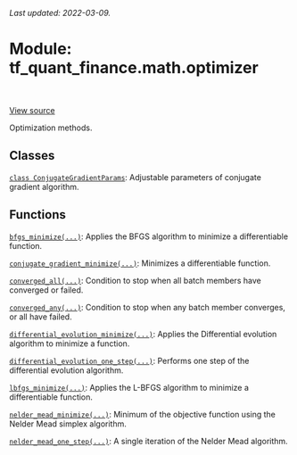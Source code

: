 <!--
This file is generated by a tool. Do not edit directly.
For open-source contributions the docs will be updated automatically.
-->

*Last updated: 2022-03-09.*

<div itemscope itemtype="http://developers.google.com/ReferenceObject">
<meta itemprop="name" content="tf_quant_finance.math.optimizer" />
<meta itemprop="path" content="Stable" />
</div>

# Module: tf_quant_finance.math.optimizer

<!-- Insert buttons and diff -->

<table class="tfo-notebook-buttons tfo-api" align="left">
</table>

<a target="_blank" href="https://github.com/google/tf-quant-finance/blob/master/tf_quant_finance/math/optimizer/__init__.py">View source</a>



Optimization methods.



## Classes

[`class ConjugateGradientParams`](../../tf_quant_finance/math/optimizer/ConjugateGradientParams.md): Adjustable parameters of conjugate gradient algorithm.

## Functions

[`bfgs_minimize(...)`](../../tf_quant_finance/math/optimizer/bfgs_minimize.md): Applies the BFGS algorithm to minimize a differentiable function.

[`conjugate_gradient_minimize(...)`](../../tf_quant_finance/math/optimizer/conjugate_gradient_minimize.md): Minimizes a differentiable function.

[`converged_all(...)`](../../tf_quant_finance/math/optimizer/converged_all.md): Condition to stop when all batch members have converged or failed.

[`converged_any(...)`](../../tf_quant_finance/math/optimizer/converged_any.md): Condition to stop when any batch member converges, or all have failed.

[`differential_evolution_minimize(...)`](../../tf_quant_finance/math/optimizer/differential_evolution_minimize.md): Applies the Differential evolution algorithm to minimize a function.

[`differential_evolution_one_step(...)`](../../tf_quant_finance/math/optimizer/differential_evolution_one_step.md): Performs one step of the differential evolution algorithm.

[`lbfgs_minimize(...)`](../../tf_quant_finance/math/optimizer/lbfgs_minimize.md): Applies the L-BFGS algorithm to minimize a differentiable function.

[`nelder_mead_minimize(...)`](../../tf_quant_finance/math/optimizer/nelder_mead_minimize.md): Minimum of the objective function using the Nelder Mead simplex algorithm.

[`nelder_mead_one_step(...)`](../../tf_quant_finance/math/optimizer/nelder_mead_one_step.md): A single iteration of the Nelder Mead algorithm.

